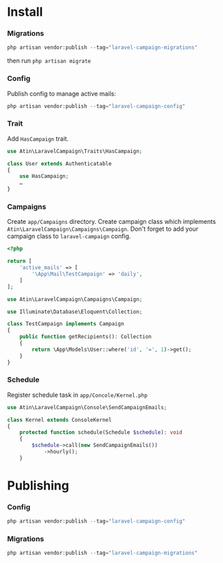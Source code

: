 # Install
### Migrations
```php
php artisan vendor:publish --tag="laravel-campaign-migrations"
```

then run ```php artisan migrate```

### Config
Publish config to manage active mails:
```php
php artisan vendor:publish --tag="laravel-campaign-config"
```

### Trait
Add ```HasCampaign``` trait.

```php
use Atin\LaravelCampaign\Traits\HasCampaign;

class User extends Authenticatable
{
    use HasCampaign;
    …
}
```

### Campaigns
Create ```app/Campaigns``` directory. Create campaign class which implements ```Atin\LaravelCampaign\Campaigns\Campaign```. 
Don't forget to add your campaign class to ```laravel-campaign``` config.

```php
<?php

return [
    'active_mails' => [
        '\App\Mail\TestCampaign' => 'daily',
    ]
];
```

```php
use Atin\LaravelCampaign\Campaigns\Campaign;

use Illuminate\Database\Eloquent\Collection;

class TestCampaign implements Campaign
{
    public function getRecipients(): Collection
    {
        return \App\Models\User::where('id', '=', 1)->get();
    }
}
```

### Schedule
Register schedule task in ```app/Concole/Kernel.php```
```php
use Atin\LaravelCampaign\Console\SendCampaignEmails;

class Kernel extends ConsoleKernel
{
    protected function schedule(Schedule $schedule): void
    {
        $schedule->call(new SendCampaignEmails())
            ->hourly();
    }
```

# Publishing
### Config
```php
php artisan vendor:publish --tag="laravel-campaign-config"
```

### Migrations
```php
php artisan vendor:publish --tag="laravel-campaign-migrations"
```